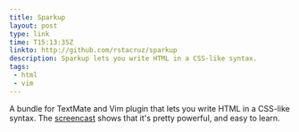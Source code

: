 ```yaml
---
title: Sparkup 
layout: post
type: link
time: T15:13:35Z
linkto: http://github.com/rstacruz/sparkup
description: Sparkup lets you write HTML in a CSS-like syntax.
tags:
 - html
 - vim
---
```

A bundle for TextMate and Vim plugin that lets you write HTML in a CSS-like syntax. The [screencast](http://www.youtube.com/watch?v=Jw3jipcenKc "Sparkup with MacVIM on YouTube") shows that it's pretty powerful, and easy to learn.
